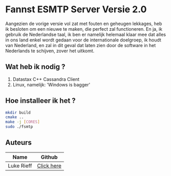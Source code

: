 # Fannst ESMTP Server Versie 2.0

Aangezien de vorige versie vol zat met fouten en geheugen lekkages, heb
ik besloten om een nieuwe te maken, die perfect zal functioneren. En ja,
ik gebruik de Nederlandse taal, ik ben er namelijk helemaal klaar mee dat
alles in ons land enkel wordt gedaan voor de internationale doelgroep, ik
houdt van Nederland, en zal in dit geval dat laten zien door de software in
het Nederlands te schijven, zover het uitkomt.

## Wat heb ik nodig ?

1. Datastax C++ Cassandra Client
1. Linux, namelijk: 'Windows is bagger'

## Hoe installeer ik het ?

```bash
mkdir build
cmake ..
make -j [CORES]
sudo ./fsmtp
```

## Auteurs
|Name|Github|
|-|-|
|Luke Rieff|[Click here](https://github.com/skywa04885)|